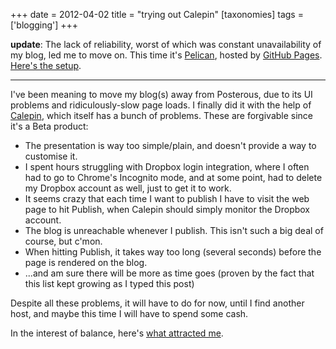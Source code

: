 +++
date = 2012-04-02
title = "trying out Calepin"
[taxonomies]
tags = ['blogging']
+++

**update**: The lack of reliability, worst of which was constant
unavailability of my blog, led me to move on. This time it's [Pelican],
hosted by [GitHub Pages]. [Here's the setup].

---

I've been meaning to move my blog(s) away from Posterous, due to its UI
problems and ridiculously-slow page loads. I finally did it with the
help of [Calepin], which itself has a bunch of problems. These are
forgivable since it's a Beta product:

-   The presentation is way too simple/plain, and doesn't provide a way
    to customise it.
-   I spent hours struggling with Dropbox login integration, where I
    often had to go to Chrome's Incognito mode, and at some point, had
    to delete my Dropbox account as well, just to get it to work.
-   It seems crazy that each time I want to publish I have to visit the
    web page to hit Publish, when Calepin should simply monitor the
    Dropbox account.
-   The blog is unreachable whenever I publish. This isn't such a big
    deal of course, but c'mon.
-   When hitting Publish, it takes way too long (several seconds) before
    the page is rendered on the blog.
-   ...and am sure there will be more as time goes (proven by the fact
    that this list kept growing as I typed this post)

Despite all these problems, it will have to do for now, until I find
another host, and maybe this time I will have to spend some cash.

In the interest of balance, here's [what attracted me].

  [Pelican]: http://pelican.notmyidea.org
  [GitHub Pages]: http://pages.github.com
  [Here's the setup]: @/blogging-with-pelican.md
  [Calepin]: http://calepin.co/
  [what attracted me]: @/what-me-loves-about-static-website-generation.md

